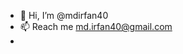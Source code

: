 - 👋 Hi, I’m @mdirfan40
- 📫 Reach me md.irfan40@gmail.com
- 

<!---
mdirfan40/mdirfan40 is a ✨ special ✨ repository because its `README.md` (this file) appears on your GitHub profile.
You can click the Preview link to take a look at your changes.
--->
